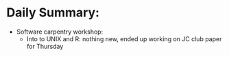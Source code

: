 # Daily Summary:

* Software carpentry workshop:
	* Into to UNIX and R: nothing new, ended up working on JC club paper for Thursday